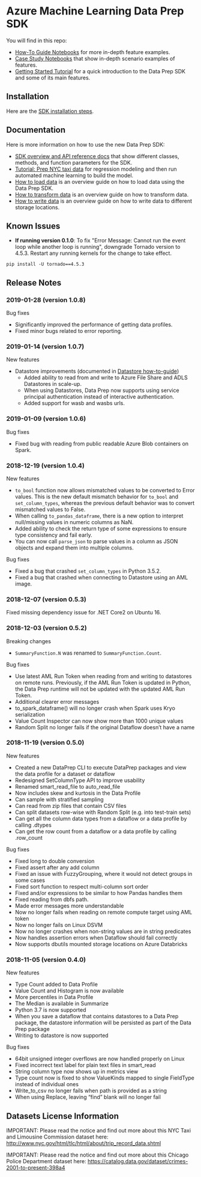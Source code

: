 # Azure Machine Learning Data Prep SDK

You will find in this repo:
- [How-To Guide Notebooks](how-to-guides) for more in-depth feature examples.
- [Case Study Notebooks](case-studies/new-york-taxi) that show in-depth scenario examples of features.
- [Getting Started Tutorial](tutorials/getting-started/getting-started.ipynb) for a quick introduction to the Data Prep SDK and some of its main features.

## Installation
Here are the [SDK installation steps](https://docs.microsoft.com/python/api/overview/azure/dataprep/intro?view=azure-dataprep-py#install).

## Documentation 
Here is more information on how to use the new Data Prep SDK:
- [SDK overview and API reference docs](http://aka.ms/data-prep-sdk) that show different classes, methods, and function parameters for the SDK.
- [Tutorial: Prep NYC taxi data](https://docs.microsoft.com/azure/machine-learning/service/tutorial-data-prep) for regression modeling and then run automated machine learning to build the model.
- [How to load data](https://docs.microsoft.com/azure/machine-learning/service/how-to-load-data) is an overview guide on how to load data using the Data Prep SDK.
- [How to transform data](https://docs.microsoft.com/azure/machine-learning/service/how-to-transform-data) is an overview guide on how to transform data. 
- [How to write data](https://docs.microsoft.com/azure/machine-learning/service/how-to-write-data) is an overview guide on how to write data to different storage locations. 

## Known Issues

- **If running version 0.1.0**: To fix "Error Message: Cannot run the event loop while another loop is running", downgrade Tornado version to 4.5.3. Restart any running kernels for the change to take effect.
```    
pip install -U tornado==4.5.3
```

## Release Notes

### 2019-01-28 (version 1.0.8)

Bug fixes
- Significantly improved the performance of getting data profiles.
- Fixed minor bugs related to error reporting.

### 2019-01-14 (version 1.0.7)

New features
- Datastore improvements (documented in [Datastore how-to-guide](https://github.com/Microsoft/AMLDataPrepDocs/tree/master/how-to-guides/datastore.ipynb))
  - Added ability to read from and write to Azure File Share and ADLS Datastores in scale-up.
  - When using Datastores, Data Prep now supports using service principal authentication instead of interactive authentication.
  - Added support for wasb and wasbs urls.

### 2019-01-09 (version 1.0.6)

Bug fixes
- Fixed bug with reading from public readable Azure Blob containers on Spark.

### 2018-12-19 (version 1.0.4)

New features
- `to_bool` function now allows mismatched values to be converted to Error values. This is the new default mismatch behavior for `to_bool` and `set_column_types`, whereas the previous default behavior was to convert mismatched values to False.
- When calling `to_pandas_dataframe`, there is a new option to interpret null/missing values in numeric columns as NaN.
- Added ability to check the return type of some expressions to ensure type consistency and fail early.
- You can now call `parse_json` to parse values in a column as JSON objects and expand them into multiple columns.

Bug fixes
- Fixed a bug that crashed `set_column_types` in Python 3.5.2.
- Fixed a bug that crashed when connecting to Datastore using an AML image.

### 2018-12-07 (version 0.5.3)

Fixed missing dependency issue for .NET Core2 on Ubuntu 16.

### 2018-12-03 (version 0.5.2)

Breaking changes
- `SummaryFunction.N` was renamed to `SummaryFunction.Count`.
  
Bug fixes
- Use latest AML Run Token when reading from and writing to datastores on remote runs. Previously, if the AML Run Token is updated in Python, the Data Prep runtime will not be updated with the updated AML Run Token.
- Additional clearer error messages
- to_spark_dataframe() will no longer crash when Spark uses Kryo serialization
- Value Count Inspector can now show more than 1000 unique values
- Random Split no longer fails if the original Dataflow doesn’t have a name  

### 2018-11-19 (version 0.5.0)

New features
- Created a new DataPrep CLI to execute DataPrep packages and view the data profile for a dataset or dataflow
- Redesigned SetColumnType API to improve usability
- Renamed smart_read_file to auto_read_file
- Now includes skew and kurtosis in the Data Profile
- Can sample with stratified sampling
- Can read from zip files that contain CSV files
- Can split datasets row-wise with Random Split (e.g. into test-train sets)
- Can get all the column data types from a dataflow or a data profile by calling .dtypes
- Can get the row count from a dataflow or a data profile by calling .row_count

Bug fixes
- Fixed long to double conversion 
- Fixed assert after any add column 
- Fixed an issue with FuzzyGrouping, where it would not detect groups in some cases
- Fixed sort function to respect multi-column sort order
- Fixed and/or expressions to be similar to how Pandas handles them
- Fixed reading from dbfs path.
- Made error messages more understandable 
- Now no longer fails when reading on remote compute target using AML token
- Now no longer fails on Linux DSVM
- Now no longer crashes when non-string values are in string predicates
- Now handles assertion errors when Dataflow should fail correctly
- Now supports dbutils mounted storage locations on Azure Databricks

### 2018-11-05 (version 0.4.0)

New features
- Type Count added to Data Profile
- Value Count and Histogram is now available
- More percentiles in Data Profile
- The Median is available in Summarize
- Python 3.7 is now supported
- When you save a dataflow that contains datastores to a Data Prep package, the datastore information will be persisted as part of the Data Prep package
- Writing to datastore is now supported
 
Bug fixes
- 64bit unsigned integer overflows are now handled properly on Linux 
- Fixed incorrect text label for plain text files in smart_read
- String column type now shows up in metrics view
- Type count now is fixed to show ValueKinds mapped to single FieldType instead of individual ones
- Write_to_csv no longer fails when path is provided as a string
- When using Replace, leaving “find” blank will no longer fail

## Datasets License Information

IMPORTANT: Please read the notice and find out more about this NYC Taxi and Limousine Commission dataset here: http://www.nyc.gov/html/tlc/html/about/trip_record_data.shtml 

IMPORTANT: Please read the notice and find out more about this Chicago Police Department dataset here: https://catalog.data.gov/dataset/crimes-2001-to-present-398a4 

